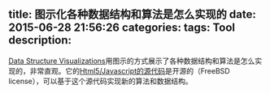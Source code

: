 title: 图示化各种数据结构和算法是怎么实现的
date: 2015-06-28 21:56:26
categories:
tags: Tool
description:
---
[Data Structure Visualizations](http://www.cs.usfca.edu/~galles/visualization/Algorithms.html)用图示的方式展示了各种数据结构和算法是怎么实现的，非常直观。它的[Html5/Javascript的源代码](http://www.cs.usfca.edu/~galles/visualization/source.html)是开源的（FreeBSD license），可以基于这个源代码实现新的算法和数据结构。